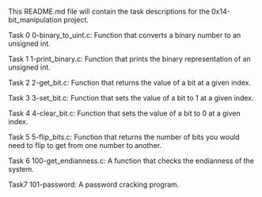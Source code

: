 This README.md file will contain the task descriptions for the 0x14-bit_manipulation project.


Task 0
0-binary_to_uint.c: Function that converts a binary number to an unsigned int.

Task 1
1-print_binary.c: Function that prints the binary representation of an unsigned int.

Task 2
2-get_bit.c: Function that returns the value of a bit at a given index.

Task 3
3-set_bit.c: Function that sets the value of a bit to 1 at a given index.

Task 4
4-clear_bit.c: Function that sets the value of a bit to 0 at a given index.

Task 5
5-flip_bits.c: Function that returns the number of bits you would need to flip to get from one number to another.

Task 6
100-get_endianness.c: A function that checks the endianness of the system.

Task7
101-password: A password cracking program.
